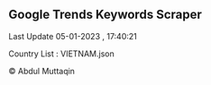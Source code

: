 

## Google Trends Keywords Scraper 
 
Last Update 05-01-2023 , 17:40:21

Country List :
VIETNAM.json



© Abdul Muttaqin 
